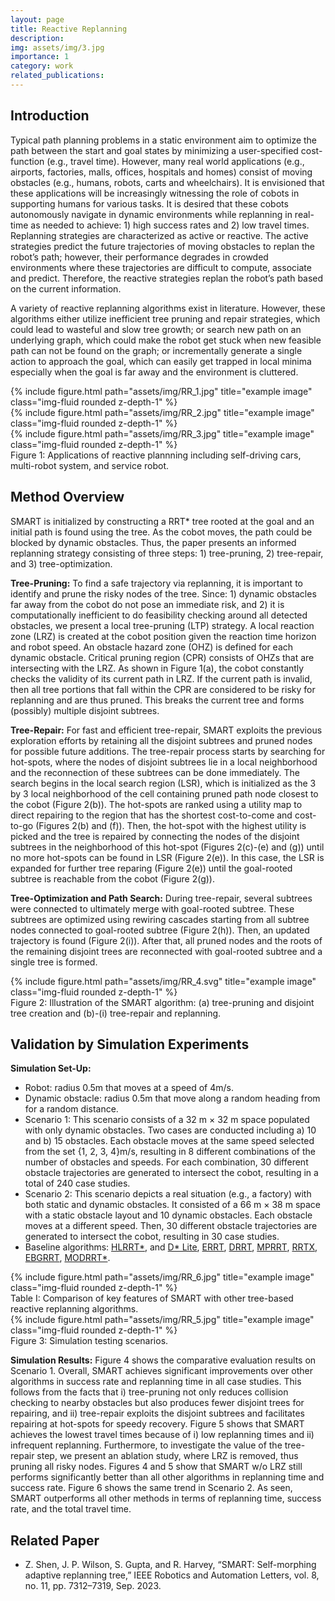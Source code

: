```yaml
---
layout: page
title: Reactive Replanning
description:
img: assets/img/3.jpg
importance: 1
category: work
related_publications: 
---
```


## Introduction
Typical path planning problems in a static environment aim to optimize the path between the start and goal states by minimizing a user-specified cost-function (e.g., travel time). However, many real world applications (e.g., airports, factories, malls, offices, hospitals and homes) consist of moving obstacles (e.g., humans, robots, carts and wheelchairs). It is envisioned that these applications will be increasingly witnessing the role of cobots in supporting humans for various tasks. It is desired that these cobots autonomously navigate in dynamic environments while replanning in real-time as needed to achieve: 1) high success rates and 2) low travel times. Replanning strategies are characterized as active or reactive. The active strategies predict the future trajectories of moving obstacles to replan the robot’s path; however, their performance degrades in crowded environments where these trajectories are difficult to compute, associate and predict. Therefore, the reactive strategies replan the robot’s path based on the current information.

A variety of reactive replanning algorithms exist in literature. However, these algorithms either utilize inefficient tree pruning and repair strategies, which could lead to wasteful and slow tree growth; or search new path on an underlying graph, which could make the robot get stuck when new feasible path can not be found on the graph; or incrementally generate a single action to approach the goal, which can easily get trapped in local minima especially when the goal is far away and the environment is cluttered.

<div class="row">
    <div class="col-sm mt-3 mt-md-0">
        {% include figure.html path="assets/img/RR_1.jpg" title="example image" class="img-fluid rounded z-depth-1" %}
    </div>
    <div class="col-sm mt-3 mt-md-0">
        {% include figure.html path="assets/img/RR_2.jpg" title="example image" class="img-fluid rounded z-depth-1" %}
    </div>
    <div class="col-sm mt-3 mt-md-0">
        {% include figure.html path="assets/img/RR_3.jpg" title="example image" class="img-fluid rounded z-depth-1" %}
    </div>
</div>
<div class="caption">
    Figure 1: Applications of reactive plannning including self-driving cars, multi-robot system, and service robot.
</div>

## Method Overview

SMART is initialized by constructing a RRT* tree rooted at the goal and an initial path is found using the tree. As the cobot moves, the path could be blocked by dynamic obstacles. Thus, the paper presents an informed replanning strategy consisting of three steps: 1) tree-pruning, 2) tree-repair, and 3) tree-optimization.

**Tree-Pruning:** To find a safe trajectory via replanning, it is important to identify and prune the risky nodes of the tree. Since: 1) dynamic obstacles far away from the cobot do not pose an immediate risk, and 2) it is computationally inefficient to do feasibility checking around all detected obstacles, we present a local tree-pruning (LTP) strategy. A local reaction zone (LRZ) is created at the cobot position given the reaction time horizon and robot speed. An obstacle hazard zone (OHZ) is defined for each dynamic obstacle. Critical pruning region (CPR) consists of OHZs that are intersecting with the LRZ. As shown in Figure 1(a), the cobot constantly checks the validity of its current path in LRZ. If the current path is invalid, then all tree portions that fall within the CPR are considered to be risky for replanning and are thus pruned. This breaks the current tree and forms (possibly) multiple disjoint subtrees.

**Tree-Repair:** For fast and efficient tree-repair, SMART exploits the previous exploration efforts by retaining all the disjoint subtrees and pruned nodes for possible future additions. The tree-repair process starts by searching for hot-spots, where the nodes of disjoint subtrees lie in a local neighborhood and the reconnection of these subtrees can be done immediately. The search begins in the local search region (LSR), which is initialized as the 3 by 3 local neighborhood of the cell containing pruned path node closest to the cobot (Figure 2(b)). The hot-spots are ranked using a utility map to direct repairing to the region that has the shortest cost-to-come and cost-to-go (Figures 2(b) and (f)). Then, the hot-spot with the highest utility is picked and the tree is repaired by connecting the nodes of the disjoint subtrees in the neighborhood of this hot-spot (Figures 2(c)-(e) and (g)) until no more hot-spots can be found in LSR (Figure 2(e)). In this case, the LSR is expanded for further tree reparing (Figure 2(e)) until the goal-rooted subtree is reachable from the cobot (Figure 2(g)).

**Tree-Optimization and Path Search:** During tree-repair, several subtrees were connected to ultimately merge with goal-rooted subtree. These subtrees are optimized using rewiring cascades starting from all subtree nodes connected to goal-rooted subtree (Figure 2(h)). Then, an updated trajectory is found (Figure 2(i)). After that, all pruned nodes and the roots of the remaining disjoint trees are reconnected with goal-rooted subtree and a single tree is formed.

<div class="row">
    <div class="col-sm mt-3 mt-md-0">
        {% include figure.html path="assets/img/RR_4.svg" title="example image" class="img-fluid rounded z-depth-1" %}
    </div>
</div>
<div class="caption">
    Figure 2: Illustration of the SMART algorithm: (a) tree-pruning and disjoint tree creation and (b)-(i) tree-repair and replanning.
</div>

## Validation by Simulation Experiments
**Simulation Set-Up:** 
- Robot: radius 0.5m that moves at a speed of 4m/s.
- Dynamic obstacle: radius 0.5m that move along a random heading from for a random distance.
- Scenario 1: This scenario consists of a 32 m × 32 m space populated with only dynamic obstacles. Two cases are conducted including a) 10 and b) 15 obstacles. Each obstacle moves at the same speed selected from the set {1, 2, 3, 4}m/s, resulting in 8 different combinations of the number of obstacles and speeds. For each combination, 30 different obstacle trajectories are generated to intersect the cobot, resulting in a total of 240 case studies.
- Scenario 2: This scenario depicts a real situation (e.g., a factory) with both static and dynamic obstacles. It consisted of a 66 m × 38 m space with a static obstacle layout and 10 dynamic obstacles. Each obstacle moves at a different speed. Then, 30 different obstacle trajectories are generated to intersect the cobot, resulting in 30 case studies.
- Baseline algorithms: [HLRRT*](https://ieeexplore.ieee.org/document/9115288), and [D* Lite](https://cdn.aaai.org/AAAI/2002/AAAI02-072.pdf), [ERRT](https://ieeexplore.ieee.org/abstract/document/1041624), [DRRT](https://ieeexplore.ieee.org/document/1641879), [MPRRT](https://ieeexplore.ieee.org/document/4209317), [RRTX](https://journals.sagepub.com/doi/full/10.1177/0278364915594679), [EBGRRT](https://www.sciencedirect.com/science/article/abs/pii/S0921889020304358), [MODRRT*](https://ieeexplore.ieee.org/document/9115288).

<div class="row">
    <div class="col-sm mt-3 mt-md-0">
        {% include figure.html path="assets/img/RR_6.jpg" title="example image" class="img-fluid rounded z-depth-1" %}
    </div>
</div>
<div class="caption">
    Table I: Comparison of key features of SMART with other tree-based reactive replanning algorithms.
</div>

<div class="row">
    <div class="col-sm mt-3 mt-md-0">
        {% include figure.html path="assets/img/RR_5.jpg" title="example image" class="img-fluid rounded z-depth-1" %}
    </div>
</div>
<div class="caption">
    Figure 3: Simulation testing scenarios.
</div>

**Simulation Results:** Figure 4 shows the comparative evaluation results on Scenario 1. Overall, SMART achieves significant improvements over other algorithms in success rate and replanning time in all case studies. This follows from the facts that i) tree-pruning not only reduces collision checking to nearby obstacles but also produces fewer disjoint trees for repairing, and ii) tree-repair exploits the disjoint subtrees and facilitates repairing at hot-spots for speedy recovery. Figure 5 shows that SMART achieves the lowest travel times because of i) low replanning times and ii) infrequent replanning. Furthermore, to investigate the value of the tree-repair step, we present an ablation study, where LRZ is removed, thus pruning all risky nodes. Figures 4 and 5 show that SMART w/o LRZ still performs significantly better than all other algorithms in replanning time and success rate. Figure 6 shows the same trend in Scenario 2. As seen, SMART outperforms all other methods in terms of replanning time, success rate, and the total travel time.

## Related Paper
- Z. Shen, J. P. Wilson, S. Gupta, and R. Harvey, “SMART: Self-morphing adaptive replanning tree,” IEEE Robotics and Automation Letters, vol. 8, no. 11, pp. 7312–7319, Sep. 2023.
